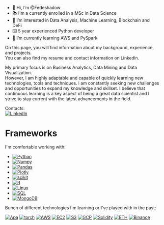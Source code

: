 - 👋 Hi, I’m @Fedeshadow
- 📚 I'm a currently enrolled in a MSc in Data Science
- 👀 I’m interested in Data Analysis, Machine Learning, Blockchain and DeFi
- ⌨️ 5 year experienced Python developer
- 🌱 I’m currently learning AWS and PySpark

On this page, you will find information about my background, experience, and projects.\
You can also find my resume and contact information on LinkedIn.

My primary focus is on Business Analytics, Data Mining and Data Visualization.\
However, I am highly adaptable and capable of quickly learning new technologies, tools and techniques. I am constantly seeking new challenges and opportunities to expand my knowledge and skillset. I believe that continuous learning is a key aspect of being a great data scientist and I strive to stay current with the latest advancements in the field.

Contacts:\
[![LinkedIn][linkedin-shield]][linkedin-url]

# Frameworks
I'm comfortable working with:
* [![Python][Python]][Python-url]
* [![Numpy][Numpy]][Numpy-url]
* [![Pandas][pandas]][pandas-url]
* [![Plotly][Plotly]][Plotly-url]
* [![scikit][scikit]][scikit-url]
* [![R][R]][R-url]
* [![Linux][Linux]][Linux-url]
* [![SQL][SQL]][SQL-url]
* [![MongoDB][MongoDB]][MongoDB-url]

Bunch of different technologies I'm learning or I've played with in the past:


[![Apa][Apa]][Apa-url]
[![torch][torch]][torch-url]
[![AWS][AWS]][AWS-url]
[![EC2][EC2]][AWS-url]
[![S3][S3]][AWS-url]
[![GCP][GCP]][GCP-url]
[![Solidity][Solidity]][Solidity-url]
[![ETH][ETH]][ETH-url]
[![Binance][Binance]][Binance-url]



[Python]: https://img.shields.io/badge/Python-3776AB?style=for-the-badge&logo=python&logoColor=yellow
[Python-url]: https://www.python.org/
[Numpy]: https://img.shields.io/badge/NumPy-4D6DCF?style=for-the-badge&logo=numpy&logoColor=white
[Numpy-url]: https://numpy.org/
[pandas]: https://img.shields.io/badge/Pandas-150458?style=for-the-badge&logo=pandas&logoColor=white
[pandas-url]: https://pandas.pydata.org/
[plotly]: https://img.shields.io/badge/plotly-3F4F75?style=for-the-badge&logo=plotly&logoColor=white
[plotly-url]: https://plotly.com/
[Linux]: https://img.shields.io/badge/Linux-919191?style=for-the-badge&logo=linux&logoColor=black
[Linux-url]: https://www.debian.org/
[R]: https://img.shields.io/badge/R-276DC3?style=for-the-badge&logo=r&logoColor=light-grey
[R-url]: https://www.r-project.org/
[SQL]: https://img.shields.io/badge/SQL-003B57?style=for-the-badge&logo=sqlite&logoColor=white
[SQL-url]: https://www.sqlite.org/index.html
[MongoDB]: https://img.shields.io/badge/MongoDB-47A248?style=for-the-badge&logo=mongodb&logoColor=white
[MongoDB-url]: https://www.mongodb.com/
[scikit]: https://img.shields.io/badge/scikit_learn-F7931E?style=for-the-badge&logo=scikit-learn&logoColor=white
[scikit-url]: https://scikit-learn.org/stable/

[AWS]: https://img.shields.io/badge/Amazon_AWS-232F3E?style=for-the-badge&logo=amazon-aws&logoColor=white
[AWS-url]: https://aws.amazon.com/
[EC2]: https://img.shields.io/badge/Amazon_EC2-FF9900?style=for-the-badge&logo=amazon-ec2&logoColor=white
[S3]: https://img.shields.io/badge/Amazon_S3-569A31?style=for-the-badge&logo=amazon-s3&logoColor=white
[GCP]: https://img.shields.io/badge/Google_cloud-4285F4?style=for-the-badge&logo=google-cloud&logoColor=white
[GCP-url]: https://cloud.google.com/
[Solidity]: https://img.shields.io/badge/Solidity-363636?style=for-the-badge&logo=solidity&logoColor=white
[Solidity-url]: https://docs.soliditylang.org/en/v0.8.17/
[Binance]: https://img.shields.io/badge/Binance_API-F0B90B?style=for-the-badge&logo=binance&logoColor=black
[Binance-url]: https://www.binance.com/en/binance-api
[ETH]: https://img.shields.io/badge/Ethereum-3C3C3D?style=for-the-badge&logo=ethereum&logoColor=white
[ETH-url]: https://ethereum.org/en/
[Apa]: https://img.shields.io/badge/Apache_spark-E25A1C?style=for-the-badge&logo=apache-spark&logoColor=white
[Apa-url]: https://spark.apache.org/
[torch]: https://img.shields.io/badge/Pytorch-EE4C2C?style=for-the-badge&logo=pytorch&logoColor=white
[torch-url]: https://pytorch.org/


[linkedin-shield]: https://img.shields.io/badge/-LinkedIn-black.svg?style=social&logo=linkedin&colorB=555
[linkedin-url]: https://www.linkedin.com/in/federico-argilli
